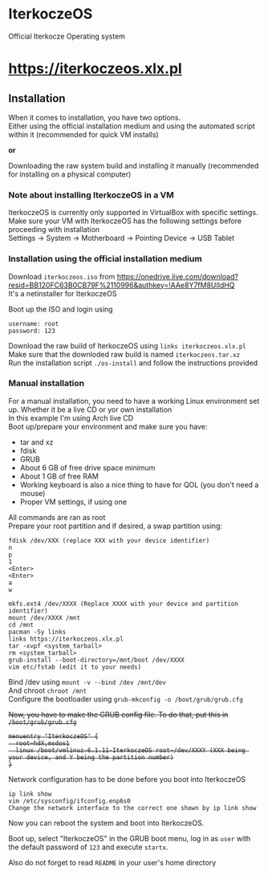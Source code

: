 # IterkoczeOS
Official Iterkocze Operating system
# https://iterkoczeos.xlx.pl <br>


## Installation
When it comes to installation, you have two options. <br>
Either using the official installation medium and using the automated script within it (recommended for quick VM installs) <br>

<b>or</b> <br>

Downloading the raw system build and installing it manually (recommended for installing on a physical computer)

### Note about installing IterkoczeOS in a VM
IterkoczeOS is currently only supported in VirtualBox with specific settings. Make sure your VM with IterkoczeOS has the following settings before proceeding with installation <br>
Settings -> System -> Motherboard -> Pointing Device -> USB Tablet <br>

### Installation using the official installation medium
Download `iterkoczeos.iso` from https://onedrive.live.com/download?resid=BB120FC63B0CB79F%2110996&authkey=!AAe8Y7fM8UlIdHQ <br>
It's a netinstaller for IterkoczeOS

Boot up the ISO and login using
```
username: root
password: 123
```
Download the raw build of IterkoczeOS using `links iterkoczeos.xlx.pl` <br>
Make sure that the downloded raw build is named `iterkoczeos.tar.xz`<br>
Run the installation script `./os-install` and follow the instructions provided <br>

### Manual installation 
For a manual installation, you need to have a working Linux environment set up. Whether it be a live CD or yor own installation <br>
In this example I'm using Arch live CD<br>
Boot up/prepare your environment and make sure you have:
- tar and xz
- fdisk
- GRUB
- About 6 GB of free drive space minimum
- About 1 GB of free RAM
- Working keyboard is also a nice thing to have for QOL (you don't need a mouse)
- Proper VM settings, if using one

All commands are ran as root <br>
Prepare your root partition and if desired, a swap partition using: <br>
```
fdisk /dev/XXX (replace XXX with your device identifier)
n
p
1
<Enter>
<Enter>
a
w

mkfs.ext4 /dev/XXXX (Replace XXXX with your device and partition identifier)
mount /dev/XXXX /mnt
cd /mnt
pacman -Sy links
links https://iterkoczeos.xlx.pl
tar -xvpf <system_tarball>
rm <system_tarball>
grub-install --boot-directory=/mnt/boot /dev/XXXX
vim etc/fstab (edit it to your needs)
```

Bind /dev using `mount -v --bind /dev /mnt/dev` <br>
And chroot `chroot /mnt` <br>
Configure the bootloader using `grub-mkconfig -o /boot/grub/grub.cfg` <br>

<s>Now, you have to make the GRUB config file. To do that, put this in `/boot/grub/grub.cfg`
```
menuentry "IterkoczeOS" {
  root=hdX,msdos1
  linux /boot/vmlinuz-6.1.11-IterkoczeOS root=/dev/XXXY (XXX being your device, and Y being the partition number)
}
```
</s>

Network configuration has to be done before you boot into IterkoczeOS
```
ip link show
vim /etc/sysconfig/ifconfig.enp6s0
Change the network interface to the correct one shown by ip link show
```

Now you can reboot the system and boot into IterkoczeOS.

Boot up, select "IterkoczeOS" in the GRUB boot menu, log in as `user` with the default password of `123` and execute `startx`.

Also do not forget to read `README` in your user's home directory
